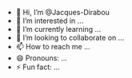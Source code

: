- 👋 Hi, I’m @Jacques-Dirabou
- 👀 I’m interested in ...
- 🌱 I’m currently learning ...
- 💞️ I’m looking to collaborate on ...
- 📫 How to reach me ...
- 😄 Pronouns: ...
- ⚡ Fun fact: ...

<!---
Jacques-Dirabou/Jacques-Dirabou is a ✨ special ✨ repository because its `README.md` (this file) appears on your GitHub profile.
You can click the Preview link to take a look at your changes.
--->

